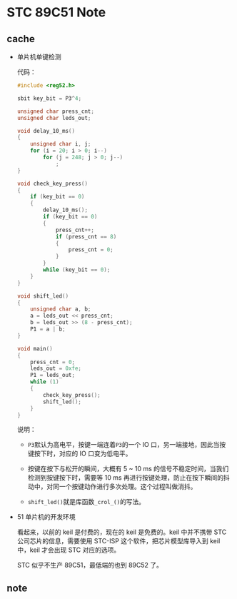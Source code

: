# STC 89C51 Note

## cache

* 单片机单键检测

    代码：

    ```c
    #include <reg52.h>

    sbit key_bit = P3^4;

    unsigned char press_cnt;
    unsigned char leds_out;

    void delay_10_ms()
    {
        unsigned char i, j;
        for (i = 20; i > 0; i--)
            for (j = 248; j > 0; j--)
                ;
    }

    void check_key_press()
    {
        if (key_bit == 0)
        {
            delay_10_ms();
            if (key_bit == 0)
            {
                press_cnt++;
                if (press_cnt == 8)
                {
                    press_cnt = 0;
                }
            }
            while (key_bit == 0);
        }
    }

    void shift_led()
    {
        unsigned char a, b;
        a = leds_out << press_cnt;
        b = leds_out >> (8 - press_cnt);
        P1 = a | b;
    }

    void main()
    {
        press_cnt = 0;
        leds_out = 0xfe;
        P1 = leds_out;
        while (1)
        {
            check_key_press();
            shift_led();
        }		
    }
    ```

    说明：

    * `P3`默认为高电平，按键一端连着`P3`的一个 IO 口，另一端接地，因此当按键按下时，对应的 IO 口变为低电平。

    * 按键在按下与松开的瞬间，大概有 5 ~ 10 ms 的信号不稳定时间，当我们检测到按键按下时，需要等 10 ms 再进行按键处理，防止在按下瞬间的抖动中，对同一个按键动作进行多次处理。这个过程叫做消抖。

    * `shift_led()`就是库函数`_crol_()`的写法。

* 51 单片机的开发环境

    看起来，以前的 keil 是付费的，现在的 keil 是免费的。keil 中并不携带 STC 公司芯片的信息，需要使用 STC-ISP 这个软件，把芯片模型库导入到 keil 中，keil 才会出现 STC 对应的选项。

    STC 似乎不生产 89C51，最低端的也到 89C52 了。

## note